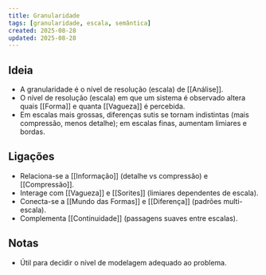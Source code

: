 ```yaml
---
title: Granularidade
tags: [granularidade, escala, semântica]
created: 2025-08-28
updated: 2025-08-28
---
```


## Ideia
- A granularidade é o nível de resolução (escala) de [[Análise]].
- O nível de resolução (escala) em que um sistema é observado altera quais [[Forma]] e quanta [[Vagueza]] é percebida.
- Em escalas mais grossas, diferenças sutis se tornam indistintas (mais compressão, menos detalhe); em escalas finas, aumentam limiares e bordas.

## Ligações
- Relaciona-se a [[Informação]] (detalhe vs compressão) e [[Compressão]].
- Interage com [[Vagueza]] e [[Sorites]] (limiares dependentes de escala).
- Conecta-se a [[Mundo das Formas]] e [[Diferença]] (padrões multi-escala).
- Complementa [[Continuidade]] (passagens suaves entre escalas).

## Notas
- Útil para decidir o nível de modelagem adequado ao problema.
